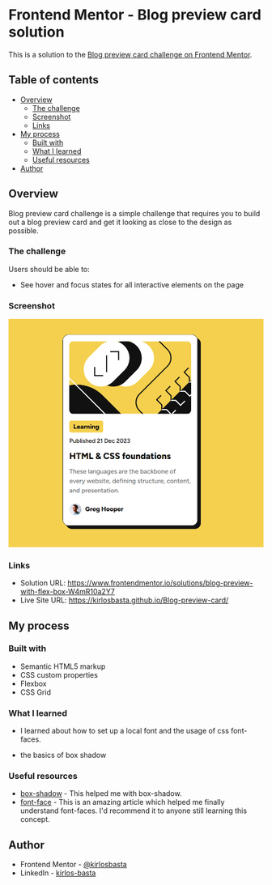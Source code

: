 # Frontend Mentor - Blog preview card solution

This is a solution to the [Blog preview card challenge on Frontend Mentor](https://www.frontendmentor.io/challenges/blog-preview-card-ckPaj01IcS).

## Table of contents

- [Overview](#overview)
  - [The challenge](#the-challenge)
  - [Screenshot](#screenshot)
  - [Links](#links)
- [My process](#my-process)
  - [Built with](#built-with)
  - [What I learned](#what-i-learned)
  - [Useful resources](#useful-resources)
- [Author](#author)

## Overview

Blog preview card challenge is a simple challenge that requires you to build out a blog preview card and get it looking as close to the design as possible.

### The challenge

Users should be able to:

- See hover and focus states for all interactive elements on the page

### Screenshot

![](./assets/images/Screenshot.png)

### Links

- Solution URL: <https://www.frontendmentor.io/solutions/blog-preview-with-flex-box-W4mR10a2Y7>
- Live Site URL: <https://kirlosbasta.github.io/Blog-preview-card/>

## My process

### Built with

- Semantic HTML5 markup
- CSS custom properties
- Flexbox
- CSS Grid

### What I learned

- I learned about how to set up a local font and the usage of css font-faces.

- the basics of box shadow

### Useful resources

- [box-shadow](https://developer.mozilla.org/en-US/docs/Web/CSS/box-shadow) - This helped me with box-shadow.
- [font-face](https://www.digitalocean.com/community/tutorials/how-to-load-and-use-custom-fonts-with-css) - This is an amazing article which helped me finally understand font-faces. I'd recommend it to anyone still learning this concept.

## Author

- Frontend Mentor - [@kirlosbasta](https://www.frontendmentor.io/profile/kirlosbasta)
- LinkedIn - [kirlos-basta](https://www.linkedin.com/in/kirlos-basta/)
